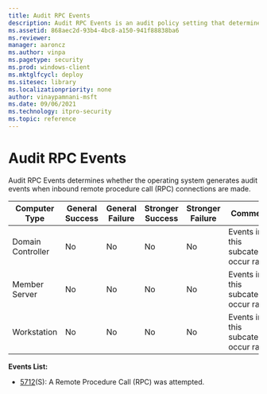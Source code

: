 ```yaml
---
title: Audit RPC Events 
description: Audit RPC Events is an audit policy setting that determines if audit events are generated when inbound remote procedure call (RPC) connections are made.
ms.assetid: 868aec2d-93b4-4bc8-a150-941f88838ba6
ms.reviewer: 
manager: aaroncz
ms.author: vinpa
ms.pagetype: security
ms.prod: windows-client
ms.mktglfcycl: deploy
ms.sitesec: library
ms.localizationpriority: none
author: vinaypamnani-msft
ms.date: 09/06/2021
ms.technology: itpro-security
ms.topic: reference
---
```


# Audit RPC Events


Audit RPC Events determines whether the operating system generates audit events when inbound remote procedure call (RPC) connections are made.

| Computer Type     | General Success | General Failure | Stronger Success | Stronger Failure | Comments                                 |
|-------------------|-----------------|-----------------|------------------|------------------|------------------------------------------|
| Domain Controller | No              | No              | No               | No               | Events in this subcategory occur rarely. |
| Member Server     | No              | No              | No               | No               | Events in this subcategory occur rarely. |
| Workstation       | No              | No              | No               | No               | Events in this subcategory occur rarely. |

**Events List:**

-   [5712](event-5712.md)(S): A Remote Procedure Call (RPC) was attempted.


